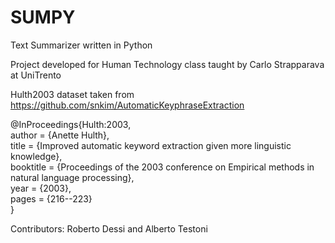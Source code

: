 # SUMPY

Text Summarizer written in Python

Project developed for Human Technology class taught by Carlo Strapparava at UniTrento

Hulth2003 dataset taken from https://github.com/snkim/AutomaticKeyphraseExtraction

@InProceedings{Hulth:2003,  
  author = {Anette Hulth},  
  title = {Improved automatic keyword extraction given more linguistic knowledge},  
  booktitle = {Proceedings of the 2003 conference on Empirical methods in natural language processing},  
  year = {2003},  
  pages = {216--223}  
}  




Contributors:
Roberto Dessi and Alberto Testoni



